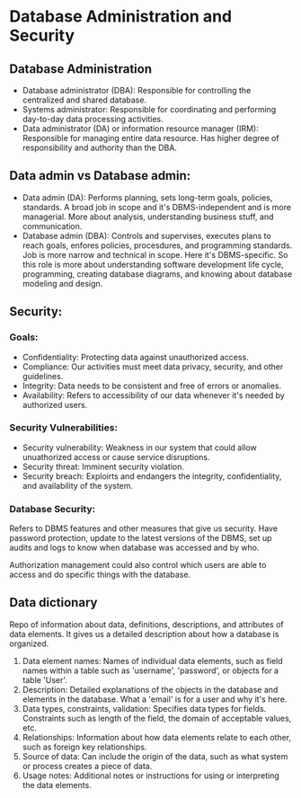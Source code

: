 # Database Administration and Security

## Database Administration
- Database administrator (DBA): Responsible for controlling the centralized and shared database.
- Systems administrator: Responsible for coordinating and performing day-to-day data processing activities.
- Data administrator (DA) or information resource manager (IRM): Responsible for managing entire data resource. Has higher degree of responsibility and authority than the DBA.

## Data admin vs Database admin:
- Data admin (DA): Performs planning, sets long-term goals, policies, standards. A broad job in scope and it's DBMS-independent and is more managerial. More about analysis, understanding business stuff, and communication.
- Database admin (DBA): Controls and supervises, executes plans to reach goals, enfores policies, procesdures, and programming standards. Job is more narrow and technical in scope. Here it's DBMS-specific. So this role is more about understanding software development life cycle, programming, creating database diagrams, and knowing about database modeling and design.

## Security:
### Goals:
- Confidentiality: Protecting data against unauthorized access.
- Compliance: Our activities must meet data privacy, security, and other guidelines.
- Integrity: Data needs to be consistent and free of errors or anomalies.
- Availability: Refers to accessibility of our data whenever it's needed by authorized users.
### Security Vulnerabilities:
- Security vulnerability: Weakness in our system that could allow unuathorized access or cause service disruptions.
- Security threat: Imminent security violation.
- Security breach: Exploirts and endangers the integrity, confidentiality, and availability of the system. 
### Database Security:
Refers to DBMS features and other measures that give us security. Have password protection, update to the latest versions of the DBMS, set up audits and logs to know when database was accessed and by who.

Authorization management could also control which users are able to access and do specific things with the database.


## Data dictionary
Repo of information about data, definitions, descriptions, and attributes of data elements. It gives us a detailed description about how a database is organized. 

1. Data element names: Names of individual data elements, such as field names within a table such as 'username', 'password', or objects for a table 'User'.
2. Description: Detailed explanations of the objects in the database and elements in the database. What a 'email' is for a user and why it's here.
3. Data types, constraints, validation: Specifies data types for fields. Constraints such as length of the field, the domain of acceptable values, etc.
4. Relationships: Information about how data elements relate to each other, such as foreign key relationships.
5. Source of data: Can include the origin of the data, such as what system or process creates a piece of data.
6. Usage notes: Additional notes or instructions for using or interpreting the data elements.